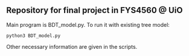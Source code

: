 ## Repository for final project in FYS4560 @ UiO

Main program is BDT_model.py. To run it with existing tree model:

```
python3 BDT_model.py
```

Other necessary information are given in the scripts.
